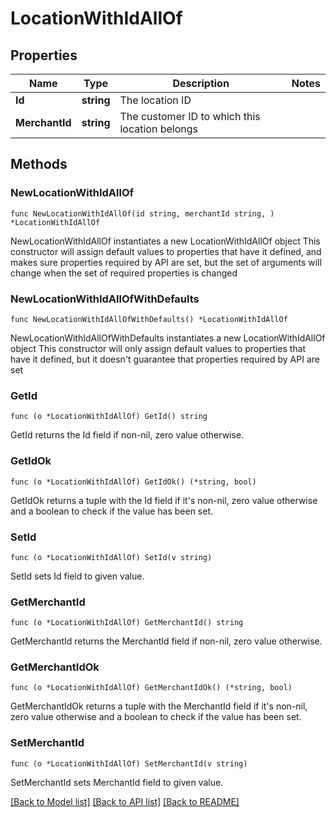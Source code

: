 # LocationWithIdAllOf

## Properties

Name | Type | Description | Notes
------------ | ------------- | ------------- | -------------
**Id** | **string** | The location ID | 
**MerchantId** | **string** | The customer ID to which this location belongs | 

## Methods

### NewLocationWithIdAllOf

`func NewLocationWithIdAllOf(id string, merchantId string, ) *LocationWithIdAllOf`

NewLocationWithIdAllOf instantiates a new LocationWithIdAllOf object
This constructor will assign default values to properties that have it defined,
and makes sure properties required by API are set, but the set of arguments
will change when the set of required properties is changed

### NewLocationWithIdAllOfWithDefaults

`func NewLocationWithIdAllOfWithDefaults() *LocationWithIdAllOf`

NewLocationWithIdAllOfWithDefaults instantiates a new LocationWithIdAllOf object
This constructor will only assign default values to properties that have it defined,
but it doesn't guarantee that properties required by API are set

### GetId

`func (o *LocationWithIdAllOf) GetId() string`

GetId returns the Id field if non-nil, zero value otherwise.

### GetIdOk

`func (o *LocationWithIdAllOf) GetIdOk() (*string, bool)`

GetIdOk returns a tuple with the Id field if it's non-nil, zero value otherwise
and a boolean to check if the value has been set.

### SetId

`func (o *LocationWithIdAllOf) SetId(v string)`

SetId sets Id field to given value.


### GetMerchantId

`func (o *LocationWithIdAllOf) GetMerchantId() string`

GetMerchantId returns the MerchantId field if non-nil, zero value otherwise.

### GetMerchantIdOk

`func (o *LocationWithIdAllOf) GetMerchantIdOk() (*string, bool)`

GetMerchantIdOk returns a tuple with the MerchantId field if it's non-nil, zero value otherwise
and a boolean to check if the value has been set.

### SetMerchantId

`func (o *LocationWithIdAllOf) SetMerchantId(v string)`

SetMerchantId sets MerchantId field to given value.



[[Back to Model list]](../README.md#documentation-for-models) [[Back to API list]](../README.md#documentation-for-api-endpoints) [[Back to README]](../README.md)



